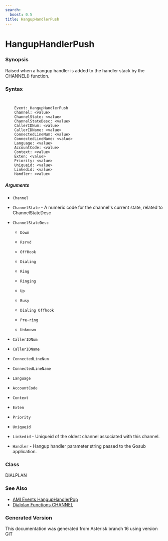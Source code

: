 ```yaml
---
search:
  boost: 0.5
title: HangupHandlerPush
---
```


# HangupHandlerPush

### Synopsis

Raised when a hangup handler is added to the handler stack by the CHANNEL() function.

### Syntax


```


    Event: HangupHandlerPush
    Channel: <value>
    ChannelState: <value>
    ChannelStateDesc: <value>
    CallerIDNum: <value>
    CallerIDName: <value>
    ConnectedLineNum: <value>
    ConnectedLineName: <value>
    Language: <value>
    AccountCode: <value>
    Context: <value>
    Exten: <value>
    Priority: <value>
    Uniqueid: <value>
    Linkedid: <value>
    Handler: <value>

```
##### Arguments


* `Channel`

* `ChannelState` - A numeric code for the channel's current state, related to ChannelStateDesc<br>

* `ChannelStateDesc`

    * `Down`

    * `Rsrvd`

    * `OffHook`

    * `Dialing`

    * `Ring`

    * `Ringing`

    * `Up`

    * `Busy`

    * `Dialing Offhook`

    * `Pre-ring`

    * `Unknown`

* `CallerIDNum`

* `CallerIDName`

* `ConnectedLineNum`

* `ConnectedLineName`

* `Language`

* `AccountCode`

* `Context`

* `Exten`

* `Priority`

* `Uniqueid`

* `Linkedid` - Uniqueid of the oldest channel associated with this channel.<br>

* `Handler` - Hangup handler parameter string passed to the Gosub application.<br>

### Class

DIALPLAN
### See Also

* [AMI Events HangupHandlerPop](/Asterisk_16_Documentation/API_Documentation/AMI_Events/HangupHandlerPop)
* [Dialplan Functions CHANNEL](/Asterisk_16_Documentation/API_Documentation/Dialplan_Functions/CHANNEL)


### Generated Version

This documentation was generated from Asterisk branch 16 using version GIT 